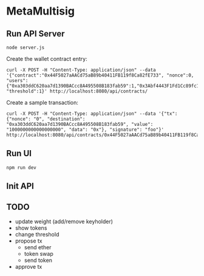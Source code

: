 
# MetaMultisig


## Run API Server

```node server.js```

Create the wallet contract entry:

```
curl -X POST -H "Content-Type: application/json" --data '{"contract":"0x44F5027aAACd75aB89b40411FB119f8Ca82fE733", "nonce":0, "users":{"0xa303ddC620aa7d1390BACcc8A495508B183fab59":1,"0x3Abf4443F1Fd1Cc89fc129B44e71dd9c96e260aB":1}, "threshold":1}' http://localhost:8080/api/contracts/
```

Create a sample transaction:

```
curl -X POST -H "Content-Type: application/json" --data '{"tx":{"nonce": "0", "destination": "0xa303ddC620aa7d1390BACcc8A495508B183fab59", "value": "1000000000000000000", "data": "0x"}, "signature": "foo"}' http://localhost:8080/api/contracts/0x44F5027aAACd75aB89b40411FB119f8Ca82fE733/txs
```

## Run UI


```npm run dev```


## Init API
## TODO

* update weight (add/remove keyholder)
* show tokens
* change threshold
* propose tx
  * send ether
  * token swap
  * send token
* approve tx
